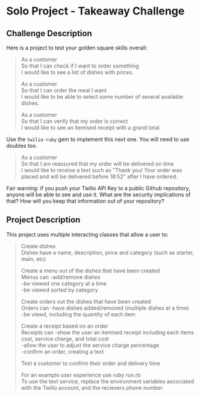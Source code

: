 # Solo Project - Takeaway Challenge

## Challenge Description

Here is a project to test your golden square skills overall:

> As a customer  
> So that I can check if I want to order something  
> I would like to see a list of dishes with prices.
> 
> As a customer  
> So that I can order the meal I want  
> I would like to be able to select some number of several available dishes.
> 
> As a customer  
> So that I can verify that my order is correct  
> I would like to see an itemised receipt with a grand total.

Use the `twilio-ruby` gem to implement this next one. You will need to use
doubles too.

> As a customer  
> So that I am reassured that my order will be delivered on time  
> I would like to receive a text such as "Thank you! Your order was placed and
> will be delivered before 18:52" after I have ordered.

Fair warning: if you push your Twilio API Key to a public Github repository,
anyone will be able to see and use it. What are the security implications of
that? How will you keep that information out of your repository?
  
## Project Description
  
This project uses multiple interacting classes that allow a user to:  
> Create dishes  
> Dishes have a name, description, price and category (such as starter, main, etc)  
>   
> Create a menu out of the dishes that have been created  
> Menus can -add/remove dishes  
>           -be viewed one category at a time  
>           -be viewed sorted by category  
>   
> Create orders out the dishes that have been created  
> Orders can -have dishes added/removed (multiple dishes at a time)  
>             -be viewd, including the quantity of each item  
>   
> Create a receipt based on an order  
> Receipts can -show the user an itemised receipt including each items cost, service charge, and total cost  
>              -allow the user to adjust the service charge percentage  
>              -confirm an order, creating a text  
>   
> Text a customer to confirm their order and delivery time  
>   
> For an example user experience use ruby run.rb  
> To use the text service, replace the environment variables ascociated with the Twilio account, and the recievers phone number.  
